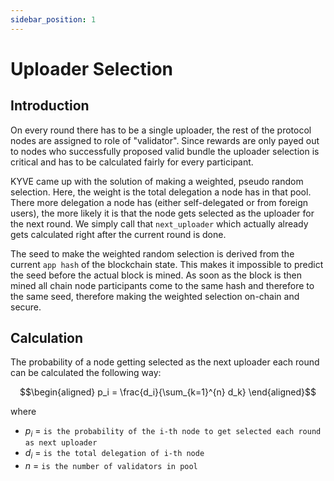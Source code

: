 ```yaml
---
sidebar_position: 1
---
```


# Uploader Selection

## Introduction

On every round there has to be a single uploader, the rest of the protocol nodes are assigned to role of "validator". Since rewards are only payed out to nodes who successfully proposed valid bundle the uploader selection is critical and has to be calculated fairly for every participant.

KYVE came up with the solution of making a weighted, pseudo random selection. Here, the weight is the total delegation a node has in that pool. There more delegation a node has (either self-delegated or from foreign users), the more likely it is that the node gets selected as the uploader for the next round. We simply call that `next_uploader` which actually already gets calculated right after the current round is done.

The seed to make the weighted random selection is derived from the current `app hash` of the blockchain state. This makes it impossible to predict the seed before the actual block is mined. As soon as the block is then mined all chain node participants come to the same hash and therefore to the same seed, therefore making the weighted selection on-chain and secure.

## Calculation

The probability of a node getting selected as the next uploader each round can be calculated the following way:

$$\begin{aligned}
p_i = \frac{d_i}{\sum_{k=1}^{n} d_k}
\end{aligned}$$

where

- $p_i$ = `is the probability of the i-th node to get selected each round as next uploader`
- $d_i$ = `is the total delegation of i-th node`
- $n$ = `is the number of validators in pool`
